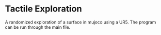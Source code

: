 # Tactile Exploration
A randomized exploration of a surface in mujoco using a UR5. The program can be run through the main file.
